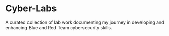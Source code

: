 # Cyber-Labs
A curated collection of lab work documenting my journey in developing and enhancing Blue and Red Team cybersecurity skills.
